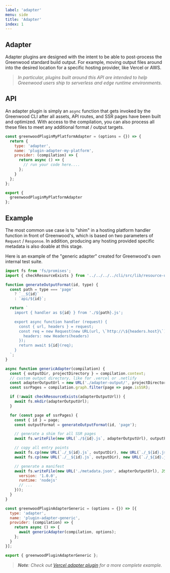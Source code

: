 ```yaml
---
label: 'adapter'
menu: side
title: 'Adapter'
index: 1
---
```


## Adapter

Adapter plugins are designed with the intent to be able to post-process the Greenwood standard build output.  For example, moving output files around into the desired location for a specific hosting provider, like Vercel or AWS.

> _In particular, plugins built around this API are intended to help Greenwood users ship to serverless and edge runtime environments._

## API

An adapter plugin is simply an `async` function that gets invoked by the Greenwood CLI after all assets, API routes, and SSR pages have been built and optimized.  With access to the compilation, you can also process all these files to meet any additional format / output targets.

<!-- eslint-disable no-unused-vars -->
```js
const greenwoodPluginMyPlatformAdapter = (options = {}) => {
  return {
    type: 'adapter',
    name: 'plugin-adapter-my-platform',
    provider: (compilation) => {
      return async () => {
        // run your code here....
      };
    }
  };
};

export {
  greenwoodPluginMyPlatformAdapter
};
```

## Example

The most common use case is to "shim" in a hosting platform handler function in front of Greenwood's, which is based on two parameters of `Request` / `Response`.  In addition, producing any hosting provided specific metadata is also doable at this stage.

Here is an example of the "generic adapter" created for Greenwood's own internal test suite.

```js
import fs from 'fs/promises';
import { checkResourceExists } from '../../../../cli/src/lib/resource-utils.js';

function generateOutputFormat(id, type) {
  const path = type === 'page'
    ? `__${id}`
    : `api/${id}`;

  return `
    import { handler as ${id} } from './${path}.js';

    export async function handler (request) {
      const { url, headers } = request;
      const req = new Request(new URL(url, \`http://\${headers.host}\`), {
        headers: new Headers(headers)
      });
      return await ${id}(req);
    }
  `;
}

async function genericAdapter(compilation) {
  const { outputDir, projectDirectory } = compilation.context;
  // custom output directory, like for .vercel or .netlify
  const adapterOutputUrl = new URL('./adapter-output/', projectDirectory);
  const ssrPages = compilation.graph.filter(page => page.isSSR);

  if (!await checkResourceExists(adapterOutputUrl)) {
    await fs.mkdir(adapterOutputUrl);
  }

  for (const page of ssrPages) {
    const { id } = page;
    const outputFormat = generateOutputFormat(id, 'page');

    // generate a shim for all SSR pages
    await fs.writeFile(new URL(`./${id}.js`, adapterOutputUrl), outputFormat);

    // copy all entry points
    await fs.cp(new URL(`./_${id}.js`, outputDir), new URL(`./_${id}.js`, adapterOutputUrl));
    await fs.cp(new URL(`./__${id}.js`, outputDir), new URL(`./_${id}.js`, adapterOutputUrl));

    // generate a manifest
    await fs.writeFile(new URL('./metadata.json', adapterOutputUrl), JSON.stringify({
      version: '1.0.0',
      runtime: 'nodejs'
      // ...
    }));
  }
}

const greenwoodPluginAdapterGeneric = (options = {}) => [{
  type: 'adapter',
  name: 'plugin-adapter-generic',
  provider: (compilation) => {
    return async () => {
      await genericAdapter(compilation, options);
    };
  }
}];

export { greenwoodPluginAdapterGeneric };
```

> _**Note**: Check out [Vercel adapter plugin](https://github.com/ProjectEvergreen/greenwood/tree/master/packages/plugin-adapter-vercel) for a more complete example._
